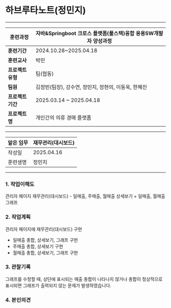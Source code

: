 # 하브루타노트(정민지)

---

| **훈련과정** | 자바&Springboot 크로스 플랫폼(풀스택)융합 응용SW개발자 양성과정 |
| --- | --- |
| **훈련기간** | 2024.10.28~2025.04.18 |
| **훈련교사** | 박민 |
| **프로젝트 유형** | 팀(협동) |
| **팀원** | 김정빈(팀장), 강수연, 정민지, 정현의, 이동욱, 한혜진 |
| **프로젝트 기간** | 2025.03.14 ~ 2025.04.18 |
| **프로젝트명** | 개인간의 의류 경매 플랫폼 |

---

| 맡은 임무 | 재무관리(대시보드) |
| --- | --- |
| 작성일 | 2025.04.16 |
| 훈련생명 | 정민지 |

---

### 1. 작업이해도

관리자 페이지 재무관리(대시보드) - 일매출, 주매출, 월매출 상세보기 + 일매출, 월매출 그래프

### 2. 작업계획

관리자 페이지에 재무관리(대시보드) 구현

- 일매출 총합, 상세보기, 그래프 구현
- 주매출 총합, 상세보기 구현
- 월매출 총합, 상세보기, 그래프 구현

### 3. 관찰기록

그래프를 수정할 때, 상단에 표시되는 매출 총합이 나타나지 않거나
총합이 정상적으로 표시되면 그래프가 출력되지 않는 문제가 발생하였습니다.

### 4. 본인의견

